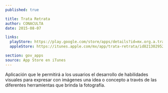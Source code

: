 ```yaml
---
published: true

title: Trata Retrata
author: CONACULTA
date: 2015-08-07

links:
  playStore: https://play.google.com/store/apps/details?id=mx.org.a.tratayretrata&hl=es_419
  appleStore: https://itunes.apple.com/mx/app/trata-retrata/id821302952?mt=8

section: gov_apps
source: App Store en iTunes
---
```

Aplicación que le permitirá a los usuarios el desarrollo de habilidades visuales para expresar con imágenes una idea o concepto a través de las diferentes herramientas que brinda la fotografía.
